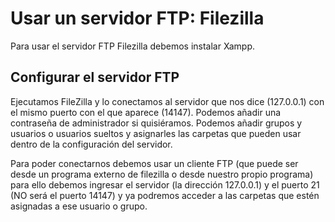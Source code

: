 # Usar un servidor FTP: Filezilla
Para usar el servidor FTP Filezilla debemos instalar Xampp. 
## Configurar el servidor FTP
Ejecutamos FileZilla y lo conectamos al servidor que nos dice (127.0.0.1) con el mismo puerto con el que aparece (14147). Podemos añadir una contraseña de administrador si quisiéramos. 
Podemos añadir grupos y usuarios o usuarios sueltos y asignarles las carpetas que pueden usar dentro de la configuración del servidor.

Para poder conectarnos debemos usar un cliente FTP (que puede ser desde un programa externo de filezilla o desde nuestro propio programa) para ello debemos ingresar el servidor (la dirección 127.0.0.1) y el puerto 21 (NO será el puerto 14147) y ya podremos acceder a las carpetas que estén asignadas a ese usuario o grupo.